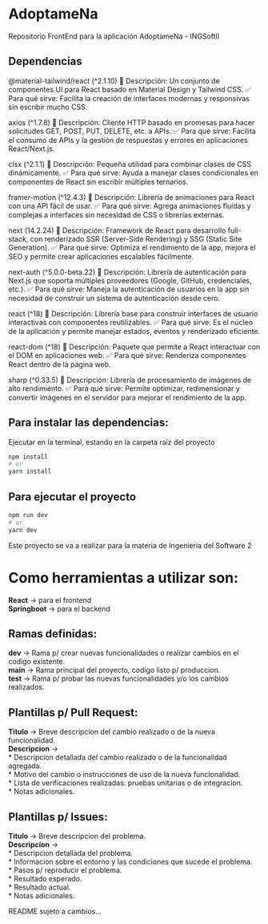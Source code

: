 # AdoptameNa
Repositorio FrontEnd para la aplicación AdoptameNa - INGSoftII

## Dependencias
@material-tailwind/react (^2.1.10)
📌 Descripción: Un conjunto de componentes UI para React basado en Material Design y Tailwind CSS.
✅ Para qué sirve: Facilita la creación de interfaces modernas y responsivas sin escribir mucho CSS.

axios (^1.7.8)
📌 Descripción: Cliente HTTP basado en promesas para hacer solicitudes GET, POST, PUT, DELETE, etc. a APIs.
✅ Para qué sirve: Facilita el consumo de APIs y la gestión de respuestas y errores en aplicaciones React/Next.js.

clsx (^2.1.1)
📌 Descripción: Pequeña utilidad para combinar clases de CSS dinámicamente.
✅ Para qué sirve: Ayuda a manejar clases condicionales en componentes de React sin escribir múltiples ternarios.

framer-motion (^12.4.3)
📌 Descripción: Librería de animaciones para React con una API fácil de usar.
✅ Para qué sirve: Agrega animaciones fluidas y complejas a interfaces sin necesidad de CSS o librerías externas.

next (14.2.24)
📌 Descripción: Framework de React para desarrollo full-stack, con renderizado SSR (Server-Side Rendering) y SSG (Static Site Generation).
✅ Para qué sirve: Optimiza el rendimiento de la app, mejora el SEO y permite crear aplicaciones escalables fácilmente.

next-auth (^5.0.0-beta.22)
📌 Descripción: Librería de autenticación para Next.js que soporta múltiples proveedores (Google, GitHub, credenciales, etc.).
✅ Para qué sirve: Maneja la autenticación de usuarios en la app sin necesidad de construir un sistema de autenticación desde cero.

react (^18)
📌 Descripción: Librería base para construir interfaces de usuario interactivas con componentes reutilizables.
✅ Para qué sirve: Es el núcleo de la aplicación y permite manejar estados, eventos y renderizado eficiente.

react-dom (^18)
📌 Descripción: Paquete que permite a React interactuar con el DOM en aplicaciones web.
✅ Para qué sirve: Renderiza componentes React dentro de la página web.

sharp (^0.33.5)
📌 Descripción: Librería de procesamiento de imágenes de alto rendimiento.
✅ Para qué sirve: Permite optimizar, redimensionar y convertir imágenes en el servidor para mejorar el rendimiento de la app.

## Para instalar las dependencias:
Ejecutar en la terminal, estando en la carpeta raíz del proyecto
```bash
npm install
# or
yarn install
```

## Para ejecutar el proyecto
```bash
npm run dev
# or
yarn dev
```
Este proyecto se va a realizar para la materia de Ingenieria del Software 2

# Como herramientas a utilizar son:
**React** -> para el frontend  
**Springboot** -> para el backend  

## Ramas definidas:
**dev** -> Rama p/ crear nuevas funcionalidades o realizar cambios en el codigo existente.<br/>
**main** -> Rama principal del proyecto, codigo listo p/ produccion.<br/>
**test** -> Rama p/ probar las nuevas funcionalidades y/o los cambios realizados. 

## Plantillas p/ Pull Request:

**Titulo** -> Breve descripcion del cambio realizado o de la nueva funcionalidad.<br/>
**Descripcion** -><br/> 
    * Descripcion detallada del cambio realizado o de la funcionalidad agregada.<br/>
    * Motivo del cambio o instrucciones de uso de la nueva funcionalidad.<br/>
    * Lista de verificaciones realizadas: pruebas unitarias o de integracion.<br/>
    * Notas adicionales.

## Plantillas p/ Issues:

**Titulo** -> Breve descripcion del problema.<br/>
**Descripcion** -><br/> 
    * Descripcion detallada del problema.<br/>
    * Informacion sobre el entorno y las condiciones que sucede el problema.<br/>
    * Pasos p/ reproducir el problema.<br/>
    * Resultado esperado.<br/>
    * Resultado actual.<br/>
    * Notas adicionales.

README sujeto a cambios...
